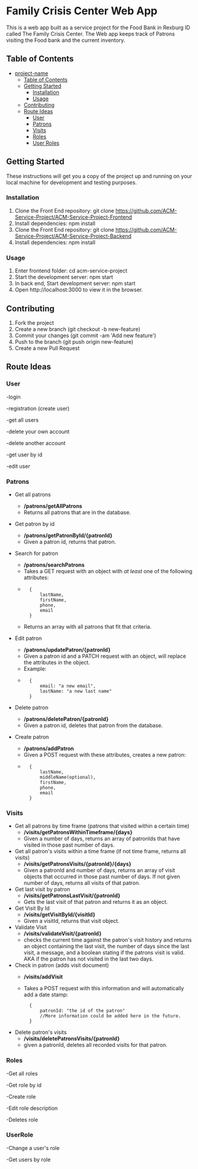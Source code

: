 # Family Crisis Center Web App
This is a web app built as a service project for the Food Bank in Rexburg ID called The Family Crisis Center. The Web app keeps track of Patrons visiting the Food bank and the current inventory.

## Table of Contents
- [project-name](#family-crisis-center-web-app)
    - [Table of Contents](#table-of-contents)
    - [Getting Started](#getting-started)
        - [Installation](#installation)
        - [Usage](#usage)
    - [Contributing](#contributing)
    - [Route Ideas](#route-ideas)
        - [User](#user)
        - [Patrons](#patrons)
        - [Visits](#visits)
        - [Roles](#roles)
        - [User Roles](#userrole)

## Getting Started
These instructions will get you a copy of the project up and running on your local machine for development and testing purposes.

### Installation
1. Clone the Front End repository: git clone https://github.com/ACM-Service-Project/ACM-Service-Project-Frontend
2. Install dependencies: npm install
3. Clone the Front End repository: git clone https://github.com/ACM-Service-Project/ACM-Service-Project-Backend
4. Install dependencies: npm install

### Usage
1. Enter frontend folder: cd acm-service-project
1. Start the development server: npm start
3. In back end, Start development server: npm start
2. Open http://localhost:3000 to view it in the browser.

## Contributing
1. Fork the project
2. Create a new branch (git checkout -b new-feature)
3. Commit your changes (git commit -am 'Add new feature')
4. Push to the branch (git push origin new-feature)
5. Create a new Pull Request

<!-- ## License
This project is licensed under the MIT License - see the LICENSE.md file for details. -->

## Route Ideas
 ### User
-login

-registration (create user)

-get all users

-delete your own account

-delete another account

-get user by id

-edit user

### Patrons
* Get all patrons
    - **/patrons/getAllPatrons**
    - Returns all patrons that are in the database.

* Get patron by id
    - **/patrons/getPatronById/{patronId}**
    - Given a patron id, returns that patron.

* Search for patron
    - **/patrons/searchPatrons**
    - Takes a GET request with an object with *at least* one of the following attributes:
    -       {
                lastName,
                firstName,
                phone,
                email
            }
    - Returns an array with all patrons that fit that criteria.

* Edit patron
    - **/patrons/updatePatron/{patronId}**
    - Given a patron id and a PATCH request with an object, will replace the attributes in the object. 
    - Example:
    -       {
                email: "a new email",
                lastName: "a new last name"
            }


* Delete patron
    - **/patrons/deletePatron/{patronId}**
    - Given a patron id, deletes that patron from the database.

* Create patron
    - **/patrons/addPatron**
    - Given a POST request with these attributes, creates a new patron:
    -       {
                lastName,
                middleName(optional),
                firstName,
                phone,
                email
            }


### Visits
* Get all patrons by time frame (patrons that visited within a certain time)
    - **/visits/getPatronsWithinTimeframe/{days}**
    - Given a number of days, returns an array of patronIds that have visited in those past number of days.
* Get all patron's visits within a time frame (if not time frame, returns all visits)
    - **/visits/getPatronsVisits/{patronId}/{days}**
    - Given a patronId and number of days, returns an array of visit objects that occurred in those past number of days. If not given number of days, returns all visits of that patron.
* Get last visit by patron
    - **/visits/getPatronsLastVisit/{patronId}**
    - Gets the last visit of that patron and returns it as an object.
* Get Visit By Id
    - **/visits/getVisitById/{visitId}**
    - Given a visitId, returns that visit object.
* Validate Visit
    - **/visits/validateVisit/{patronId}**
    - checks the current time against the patron's visit history and returns an object containing the last visit, the number of days since the last visit, a message, and a boolean stating if the patrons visit is valid. AKA if the patron has not visited in the last two days.
* Check in patron (adds visit document)
    - **/visits/addVisit**
    - Takes a POST request with this information and will automatically add a date stamp:
      
            {
                patronId: "the id of the patron"
                //More information could be added here in the future.
            }
* Delete patron's visits
    - **/visits/deletePatronsVisits/{patronId}**
    - given a patronId, deletes all recorded visits for that patron.

### Roles
-Get all roles

-Get role by id

-Create role

-Edit role description

-Deletes role

### UserRole
-Change a user's role

-Get users by role

